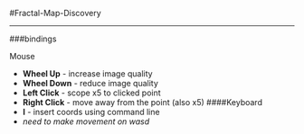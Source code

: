 #Fractal-Map-Discovery

---

###bindings 

Mouse
-  **Wheel Up** - increase image quality
-  **Wheel Down** - reduce image quality
-  **Left Click** - scope x5 to clicked point
-  **Right Click** - move away from the point (also x5)
####Keyboard
-  **I** - insert coords using command line
-  _need to make movement on wasd_